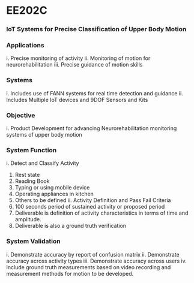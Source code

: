 # EE202C
### IoT Systems for Precise Classification of Upper Body Motion 

### Applications 

i. Precise monitoring of activity 
ii. Monitoring of motion for neurorehabilitation 
iii. Precise guidance of motion skills 

### Systems
i. Includes use of FANN systems for real time detection and guidance 
ii. Includes Multiple IoT devices and 9DOF Sensors and Kits 

### Objective
i. Product Development for advancing Neurorehabilitation monitoring 
systems of upper body motion 

### System Function
i. Detect and Classify Activity 
1. Rest state 
2. Reading Book 
3. Typing or using mobile device 
4. Operating appliances in kitchen 
5. Others to be defined 
ii. Activity Definition and Pass Fail Criteria 
1. 100 seconds period of sustained activity or proposed period 
2. Deliverable is definition of activity characteristics in terms of time and amplitude. 
3. Deliverable is also a ground truth verification 

### System Validation
i. Demonstrate accuracy by report of confusion matrix 
ii. Demonstrate accuracy across activity types 
iii. Demonstrate accuracy across users 
iv. Include ground truth measurements based on video recording and measurement methods for motion to be developed. 
